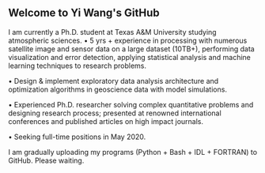 ## Welcome to Yi Wang's GitHub
I am currently a Ph.D. student at Texas A&M University studying atmospheric sciences. 
•	5 yrs + experience in processing with numerous satellite image and sensor data on a large dataset (10TB+), performing data visualization and error detection, applying statistical analysis and machine learning techniques to research problems.

•	Design & implement exploratory data analysis architecture and optimization algorithms in geoscience data with model simulations.

•	Experienced Ph.D. researcher solving complex quantitative problems and designing research process; presented at renowned international conferences and published articles on high impact journals.

•	Seeking full-time positions in May 2020.

I am gradually uploading my programs (Python + Bash + IDL + FORTRAN) to GitHub. Please waiting. 
